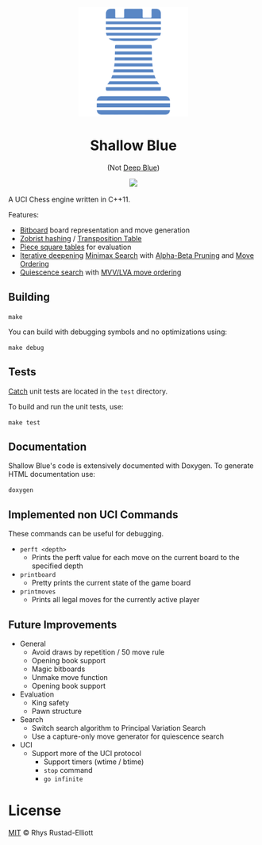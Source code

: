 <p align="center">
  <img src="logo.png" height="220" width="220">
</p>

<h1 align="center">Shallow Blue</h1>
<p align="center">(Not <a href="https://en.wikipedia.org/wiki/Deep_Blue_(chess_computer)">Deep Blue</a>)</p>

<p align="center">
  <a href="https://travis-ci.org/GunshipPenguin/shallow-blue"><img src="https://img.shields.io/travis/GunshipPenguin/shallow-blue/master.svg"></a>
</p>

A UCI Chess engine written in C++11.

Features:
  - [Bitboard](https://en.wikipedia.org/wiki/Bitboard) board representation and move generation
  - [Zobrist hashing](https://en.wikipedia.org/wiki/Zobrist_hashing) / [Transposition Table](https://en.wikipedia.org/wiki/Transposition_table)
  - [Piece square tables](https://chessprogramming.wikispaces.com/Piece-Square+Tables) for evaluation
  - [Iterative deepening](https://en.wikipedia.org/wiki/Iterative_deepening_depth-first_search) [Minimax Search](https://en.wikipedia.org/wiki/Minimax) with  [Alpha-Beta Pruning](https://en.wikipedia.org/wiki/Alpha%E2%80%93beta_pruning) and [Move Ordering](https://chessprogramming.wikispaces.com/Move+Ordering)
  - [Quiescence search](https://en.wikipedia.org/wiki/Quiescence_search) with [MVV/LVA move ordering](https://chessprogramming.wikispaces.com/MVV-LVA)

## Building

`make`

You can build with debugging symbols and no optimizations using:

`make debug`

## Tests

[Catch](https://github.com/philsquared/Catch) unit tests are located in the `test` directory.

To build and run the unit tests, use:

`make test`

## Documentation

Shallow Blue's code is extensively documented with Doxygen. To generate HTML
documentation use:

`doxygen`

## Implemented non UCI Commands

These commands can be useful for debugging.

- `perft <depth>`
  - Prints the perft value for each move on the current board to the specified depth
- `printboard`
    - Pretty prints the current state of the game board
- `printmoves`
    - Prints all legal moves for the currently active player

## Future Improvements

- General
  - Avoid draws by repetition / 50 move rule
  - Opening book support
  - Magic bitboards
  - Unmake move function
  - Opening book support
- Evaluation
  - King safety
  - Pawn structure
- Search
  - Switch search algorithm to Principal Variation Search
  - Use a capture-only move generator for quiescence search
- UCI
  - Support more of the UCI protocol
    - Support timers (wtime / btime)
    - `stop` command
    - `go infinite`

# License

[MIT](https://github.com/GunshipPenguin/shallow-blue/blob/master/LICENSE) © Rhys Rustad-Elliott
